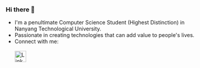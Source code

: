 ### Hi there 👋

- I'm a penultimate Computer Science Student (Highest Distinction) in Nanyang Technological University.
- Passionate in creating technologies that can add value to people's lives.
- Connect with me:
  <br>
  <br>
  <a href="https://www.linkedin.com/in/goh-hong-yi-369053229/">
    <img src="https://upload.wikimedia.org/wikipedia/commons/c/ca/LinkedIn_logo_initials.png" alt="LinkedIn Logo" width="30" height="auto"/>
</a>



<!--
**hyhyzxc/hyhyzxc** is a ✨ _special_ ✨ repository because its `README.md` (this file) appears on your GitHub profile.

Here are some ideas to get you started:

- 🔭 I’m currently working on ...
- 🌱 I’m currently learning ...
- 👯 I’m looking to collaborate on ...
- 🤔 I’m looking for help with ...
- 💬 Ask me about ...
- 📫 How to reach me: ...
- 😄 Pronouns: ...
- ⚡ Fun fact: ...
-->
